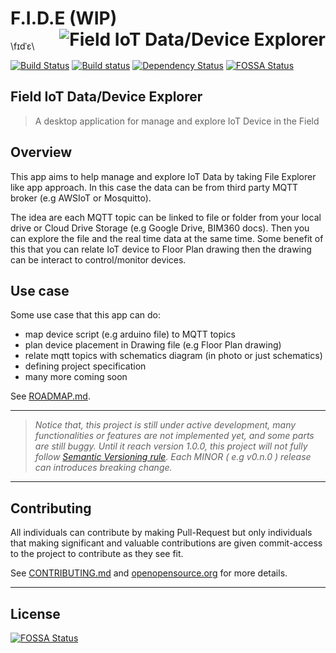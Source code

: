 <h1>
    <span>F.I.D.E</span> 
    <span><img src="build/icons/256x256.png" alt="Field IoT Data/Device Explorer" align="right"></span>
    <span>(WIP)</span>
</h1>
\fɪdˈɛ\

[![Build Status](https://travis-ci.org/DrSensor/F.I.D.E.svg?branch=master)](https://travis-ci.org/DrSensor/F.I.D.E)
[![Build status](https://ci.appveyor.com/api/projects/status/mjefjrnm444kt1rr?svg=true)](https://ci.appveyor.com/project/DrSensor/f-i-d-e)
[![Dependency Status](https://dependencyci.com/github/DrSensor/F.I.D.E/badge)](https://dependencyci.com/github/DrSensor/F.I.D.E)
[![FOSSA Status](https://app.fossa.io/api/projects/git%2Bgithub.com%2FDrSensor%2FF.I.D.E.svg?type=shield)](https://app.fossa.io/projects/git%2Bgithub.com%2FDrSensor%2FF.I.D.E?ref=badge_shield)

## Field IoT Data/Device Explorer

<!-- Insert LOGO HERE -->

> A desktop application for manage and explore IoT Device in the Field


## Overview
This app aims to help manage and explore IoT Data by taking File Explorer like app approach. In this case the data can be from third party MQTT broker (e.g AWSIoT or Mosquitto).

<!-- Insert GIF Image for application Demo HERE-->

The idea are each MQTT topic can be linked to file or folder from your local drive or Cloud Drive Storage (e.g Google Drive, BIM360 docs). Then you can explore the file and the real time data at the same time. Some benefit of this that you can relate IoT device to Floor Plan drawing then the drawing can be interact to control/monitor devices.

## Use case
Some use case that this app can do:
- map device script (e.g arduino file) to MQTT topics
- plan device placement in Drawing file (e.g Floor Plan drawing)
- relate mqtt topics with schematics diagram (in photo or just schematics)
- defining project specification
- many more coming soon

See [ROADMAP.md](./ROADMAP.md).


---
> *Notice that, this project is still under active development, many functionalities or features are not implemented yet, and some parts are still buggy. Until it reach version 1.0.0, this project will not fully follow [Semantic Versioning rule](http://semver.org). Each MINOR ( e.g v0.n.0 ) release can introduces breaking change.*

---
## Contributing
All individuals can contribute by making Pull-Request but only individuals that making significant and valuable contributions are given commit-access to the project to contribute as they see fit.

See [CONTRIBUTING.md](./CONTRIBUTING.md) and [openopensource.org](http://openopensource.org/) for more details.

---

## License
[![FOSSA Status](https://app.fossa.io/api/projects/git%2Bgithub.com%2FDrSensor%2FF.I.D.E.svg?type=large)](https://app.fossa.io/projects/git%2Bgithub.com%2FDrSensor%2FF.I.D.E?ref=badge_large)
